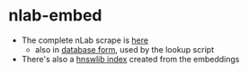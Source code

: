# nlab-embed

- The complete nLab scrape is [here](https://alberts-junk.s3.us-east-2.amazonaws.com/nlab.tar.bz2)
    - also in [database form](https://alberts-junk.s3.us-east-2.amazonaws.com/files_full2.db), used by the lookup script
- There's also a [hnswlib index](https://alberts-junk.s3.us-east-2.amazonaws.com/nlab_vectors.idx) created from the embeddings
